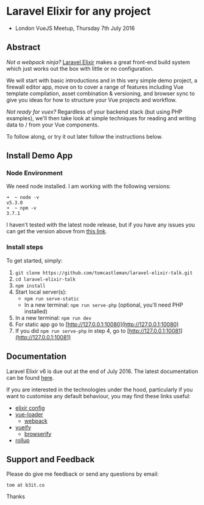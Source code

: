 # Laravel Elixir for any project

- London VueJS Meetup, Thursday 7th July 2016

## Abstract

_Not a webpack ninja?_ [Laravel Elixir](https://github.com/laravel/elixir)
makes a great front-end build system which just works out the box with little
or no configuration.

We will start with basic introductions and in this very simple demo project,
a firewall editor app, move on to cover a range of features including Vue
template compilation, asset combination & versioning, and browser sync to give
you ideas for how to structure your Vue projects and workflow.

_Not ready for vuex?_ Regardless of your backend stack (but using PHP examples),
we'll then take look at simple techniques for reading and writing data to / from
your Vue components.

To follow along, or try it out later follow the instructions below.

## Install Demo App

### Node Environment

We need node installed. I am working with the following versions:

```
➜  ~ node -v
v5.3.0
➜  ~ npm -v
3.7.1
```

I haven't tested with the latest node release, but if you have any issues you can
get the version above from [this link](https://nodejs.org/dist/v5.3.0/).

### Install steps

To get started, simply:

1. `git clone https://github.com/tomcastleman/laravel-elixir-talk.git`
2. `cd laravel-elixir-talk`
3. `npm install`
4. Start local server(s):
    - `npm run serve-static`
    - In a new terminal: `npm run serve-php` (optional, you'll need PHP installed)
6. In a new terminal: `npm run dev`
7. For static app go to [http://127.0.0.1:10080](http://127.0.0.1:10080)
8. If you did `npm run serve-php` in step 4, go to [http://127.0.0.1:10081](http://127.0.0.1:10081)

## Documentation

Laravel Elixir v6 is due out at the end of July 2016. The latest
documentation can be found [here](https://laravel.com/docs/master/elixir).

If you are interested in the technologies under the hood, particularly if
you want to customise any default behaviour, you may find these links useful:

- [elixir config](https://github.com/laravel/elixir/blob/master/src/Config.js)
- [vue-loader](http://vue-loader.vuejs.org/en/index.html)
    - [webpack](http://webpack.github.io/docs/)
- [vueify](https://github.com/vuejs/vueify)
    - [browserify](http://browserify.org/)
- [rollup](http://rollupjs.org/)

## Support and Feedback

Please do give me feedback or send any questions by email:

`tom at b3it.co`

Thanks

